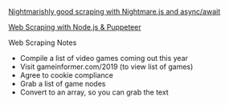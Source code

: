 [Nightmarishly good scraping with Nightmare.js and async/await](https://medium.com/journocoders/nightmarishly-good-scraping-with-nightmare-js-and-async-await-b7b20a38438f)

[Web Scraping with Node.js & Puppeteer](https://www.youtube.com/watch?v=pixfH6yyqZk)

Web Scraping Notes

- Compile a list of video games coming out this year
- Visit gameinformer.com/2019 (to view list of games)
- Agree to cookie compliance
- Grab a list of game nodes
- Convert to an array, so you can grab the text

